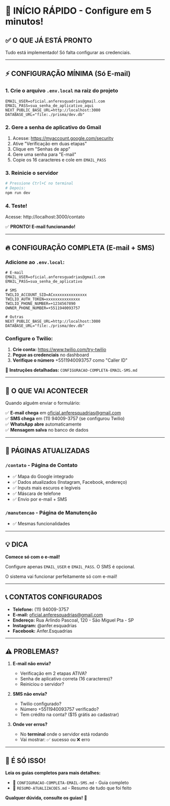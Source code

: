 # 🚀 INÍCIO RÁPIDO - Configure em 5 minutos!

## ✅ O QUE JÁ ESTÁ PRONTO

Tudo está implementado! Só falta configurar as credenciais.

---

## ⚡ CONFIGURAÇÃO MÍNIMA (Só E-mail)

### 1. Crie o arquivo `.env.local` na raiz do projeto

```env
EMAIL_USER=oficial.anferesquadrias@gmail.com
EMAIL_PASS=sua_senha_de_aplicativo_aqui
NEXT_PUBLIC_BASE_URL=http://localhost:3000
DATABASE_URL="file:./prisma/dev.db"
```

### 2. Gere a senha de aplicativo do Gmail

1. Acesse: https://myaccount.google.com/security
2. Ative "Verificação em duas etapas"
3. Clique em "Senhas de app"
4. Gere uma senha para "E-mail"
5. Copie os 16 caracteres e cole em `EMAIL_PASS`

### 3. Reinicie o servidor

```bash
# Pressione Ctrl+C no terminal
# Depois:
npm run dev
```

### 4. Teste!

Acesse: http://localhost:3000/contato

✅ **PRONTO! E-mail funcionando!**

---

## 🔥 CONFIGURAÇÃO COMPLETA (E-mail + SMS)

### Adicione ao `.env.local`:

```env
# E-mail
EMAIL_USER=oficial.anferesquadrias@gmail.com
EMAIL_PASS=sua_senha_de_aplicativo

# SMS
TWILIO_ACCOUNT_SID=ACxxxxxxxxxxxxxxx
TWILIO_AUTH_TOKEN=xxxxxxxxxxxxxxx
TWILIO_PHONE_NUMBER=+1234567890
OWNER_PHONE_NUMBER=+5511940093757

# Outras
NEXT_PUBLIC_BASE_URL=http://localhost:3000
DATABASE_URL="file:./prisma/dev.db"
```

### Configure o Twilio:

1. **Crie conta:** https://www.twilio.com/try-twilio
2. **Pegue as credenciais** no dashboard
3. **Verifique o número** +5511940093757 como "Caller ID"

📖 **Instruções detalhadas:** `CONFIGURACAO-COMPLETA-EMAIL-SMS.md`

---

## 📱 O QUE VAI ACONTECER

Quando alguém enviar o formulário:

✅ **E-mail chega** em oficial.anferesquadrias@gmail.com  
✅ **SMS chega** em (11) 94009-3757 (se configurou Twilio)  
✅ **WhatsApp abre** automaticamente  
✅ **Mensagem salva** no banco de dados  

---

## 🎯 PÁGINAS ATUALIZADAS

### `/contato` - Página de Contato
- ✅ Mapa do Google integrado
- ✅ Dados atualizados (Instagram, Facebook, endereço)
- ✅ Inputs mais escuros e legíveis
- ✅ Máscara de telefone
- ✅ Envio por e-mail + SMS

### `/manutencao` - Página de Manutenção
- ✅ Mesmas funcionalidades

---

## 💡 DICA

**Comece só com o e-mail!**

Configure apenas `EMAIL_USER` e `EMAIL_PASS`. O SMS é opcional.

O sistema vai funcionar perfeitamente só com e-mail!

---

## 📞 CONTATOS CONFIGURADOS

- **Telefone:** (11) 94009-3757
- **E-mail:** oficial.anferesquadrias@gmail.com
- **Endereço:** Rua Arlindo Pascoal, 120 - São Miguel Pta - SP
- **Instagram:** @anfer.esquadrias
- **Facebook:** Anfer.Esquadrias

---

## ⚠️ PROBLEMAS?

1. **E-mail não envia?**
   - Verificação em 2 etapas ATIVA?
   - Senha de aplicativo correta (16 caracteres)?
   - Reiniciou o servidor?

2. **SMS não envia?**
   - Twilio configurado?
   - Número +5511940093757 verificado?
   - Tem crédito na conta? ($15 grátis ao cadastrar)

3. **Onde ver erros?**
   - No **terminal** onde o servidor está rodando
   - Vai mostrar: ✅ sucesso ou ❌ erro

---

## 🎉 É SÓ ISSO!

**Leia os guias completos para mais detalhes:**

- 📖 `CONFIGURACAO-COMPLETA-EMAIL-SMS.md` - Guia completo
- 📖 `RESUMO-ATUALIZACOES.md` - Resumo de tudo que foi feito

**Qualquer dúvida, consulte os guias!** 🚀


